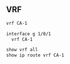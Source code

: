 ## VRF
```bash
vrf CA-1

interface g 1/0/1
  vrf CA-1
```

```bash
show vrf all
show ip route vrf CA-1
```